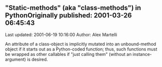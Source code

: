## "Static-methods" (aka "class-methods") in PythonOriginally published: 2001-03-26 06:45:43 
Last updated: 2001-06-19 10:16:00 
Author: Alex Martelli 
 
An attribute of a class-object is implicitly mutated into an unbound-method object if it starts out as a Python-coded function; thus, such functions must be wrapped as other callables if "just calling them" (without an instance-argument) is desired.